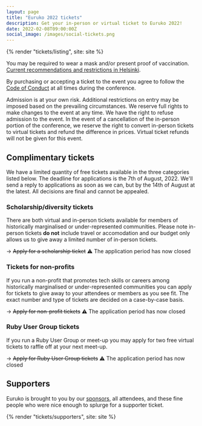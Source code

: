 ```yaml
---
layout: page
title: "Euruko 2022 tickets"
description: Get your in-person or virtual ticket to Euruko 2022!
date: 2022-02-08T09:00:00Z
social_image: /images/social-tickets.png
---
```


{% render "tickets/listing", site: site %}

You may be required to wear a mask and/or present proof of vaccination. [Current recommendations and restrictions in Helsinki](https://www.hel.fi/helsinki/coronavirus-en/information/recommendations-and-restrictions-effective).

By purchasing or accepting a ticket to the event you agree to follow the [Code of Conduct](/code) at all times during the conference.

Admission is at your own risk. Additional restrictions on entry may be imposed based on the prevailing circumstances. We reserve full rights to make changes to the event at any time. We have the right to refuse admission to the event. In the event of a cancellation of the in-person portion of the conference, we reserve the right to convert in-person tickets to virtual tickets and refund the difference in prices. Virtual ticket refunds will not be given for this event.

## Complimentary tickets

We have a limited quantity of free tickets available in the three categories listed below. The deadline for applications is the 7th of August, 2022. We'll send a reply to applications as soon as we can, but by the 14th of August at the latest. All decisions are final and cannot be appealed.

### Scholarship/diversity tickets

There are both virtual and in-person tickets available for members of historically marginalised or under-represented communities. Please note in-person tickets **do not** include travel or accomodation and our budget only allows us to give away a limited number of in-person tickets.

→ ~~Apply for a scholarship ticket~~ ⚠️ The application period has now closed

### Tickets for non-profits

If you run a non-profit that promotes tech skills or careers among historically marginalised or under-represented communities you can apply for tickets to give away to your attendees or members as you see fit. The exact number and type of tickets are decided on a case-by-case basis.

→ ~~Apply for non-profit tickets~~ ⚠️ The application period has now closed

### Ruby User Group tickets

If you run a Ruby User Group or meet-up you may apply for two free virtual tickets to raffle off at your next meet-up.

→ ~~Apply for Ruby User Group tickets~~ ⚠️ The application period has now closed

## Supporters

Euruko is brought to you by our [sponsors](/#sponsors), all attendees, and these fine people who were nice enough to splurge for a supporter ticket.

{% render "tickets/supporters", site: site %}
